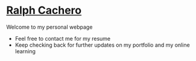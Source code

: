 # [Ralph Cachero](http://rcachero.github.io)

Welcome to my personal webpage
* Feel free to contact me for my resume
* Keep checking back for further updates on my portfolio and my online learning

